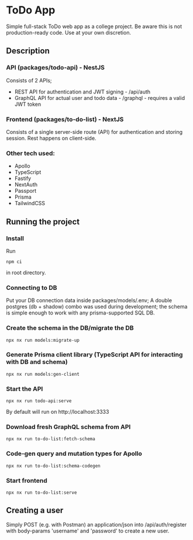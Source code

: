 

# ToDo App

Simple full-stack ToDo web app as a college project.
Be aware this is not production-ready code. Use at your own discretion.

## Description
### API (packages/todo-api) - NestJS
Consists of 2 APIs;
* REST API for authentication and JWT signing - /api/auth
* GraphQL API for actual user and todo data - /graphql - requires a valid JWT token

### Frontend (packages/to-do-list) - NextJS
Consists of a single server-side route (API) for authentication and storing session. Rest happens on client-side.


### Other tech used:
* Apollo
* TypeScript
* Fastify
* NextAuth
* Passport
* Prisma
* TailwindCSS

## Running the project
### Install
Run
```shell
npm ci
```
in root directory.

### Connecting to DB
Put your DB connection data inside packages/models/.env; A double postgres (db + shadow) combo was used during development; the schema is simple enough to work with any prisma-supported SQL DB.

### Create the schema in the DB/migrate the DB
```shell
npx nx run models:migrate-up
```

### Generate Prisma client library (TypeScript API for interacting with DB and schema)
```shell
npx nx run models:gen-client
```

### Start the API
```shell
npx nx run todo-api:serve
```
By default will run on http://localhost:3333

### Download fresh GraphQL schema from API
```shell
npx nx run to-do-list:fetch-schema
```

### Code-gen query and mutation types for Apollo
```shell
npx nx run to-do-list:schema-codegen
```

### Start frontend
```shell
npx nx run to-do-list:serve
```

## Creating a user
Simply POST (e.g. with Postman) an application/json into /api/auth/register with body-params 'username' and 'password' to create a new user.